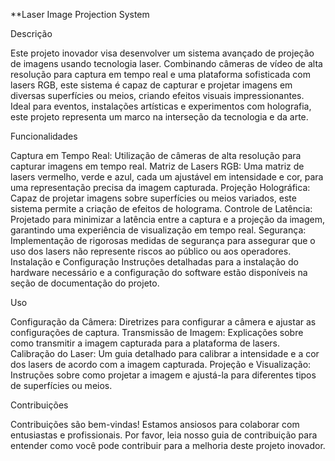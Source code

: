 **Laser Image Projection System

Descrição

Este projeto inovador visa desenvolver um sistema avançado de projeção de imagens usando tecnologia laser. Combinando câmeras de vídeo de alta resolução para captura em tempo real e uma plataforma sofisticada com lasers RGB, este sistema é capaz de capturar e projetar imagens em diversas superfícies ou meios, criando efeitos visuais impressionantes. Ideal para eventos, instalações artísticas e experimentos com holografia, este projeto representa um marco na interseção da tecnologia e da arte.

Funcionalidades

Captura em Tempo Real: Utilização de câmeras de alta resolução para capturar imagens em tempo real.
Matriz de Lasers RGB: Uma matriz de lasers vermelho, verde e azul, cada um ajustável em intensidade e cor, para uma representação precisa da imagem capturada.
Projeção Holográfica: Capaz de projetar imagens sobre superfícies ou meios variados, este sistema permite a criação de efeitos de holograma.
Controle de Latência: Projetado para minimizar a latência entre a captura e a projeção da imagem, garantindo uma experiência de visualização em tempo real.
Segurança: Implementação de rigorosas medidas de segurança para assegurar que o uso dos lasers não represente riscos ao público ou aos operadores.
Instalação e Configuração
Instruções detalhadas para a instalação do hardware necessário e a configuração do software estão disponíveis na seção de documentação do projeto.

Uso

Configuração da Câmera: Diretrizes para configurar a câmera e ajustar as configurações de captura.
Transmissão de Imagem: Explicações sobre como transmitir a imagem capturada para a plataforma de lasers.
Calibração do Laser: Um guia detalhado para calibrar a intensidade e a cor dos lasers de acordo com a imagem capturada.
Projeção e Visualização: Instruções sobre como projetar a imagem e ajustá-la para diferentes tipos de superfícies ou meios.

Contribuições

Contribuições são bem-vindas! Estamos ansiosos para colaborar com entusiastas e profissionais. Por favor, leia nosso guia de contribuição para entender como você pode contribuir para a melhoria deste projeto inovador.
